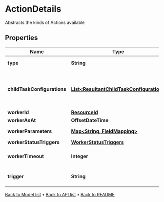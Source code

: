 

# ActionDetails

Abstracts the kinds of Actions available

## Properties

| Name | Type | Description | Notes |
|------------ | ------------- | ------------- | -------------|
|**type** | **String** | Type name for this Action |  |
|**childTaskConfigurations** | [**List&lt;ResultantChildTaskConfiguration&gt;**](ResultantChildTaskConfiguration.md) | Tasks can be generated from run worker results; this is the configuration |  |
|**workerId** | [**ResourceId**](ResourceId.md) |  |  |
|**workerAsAt** | **OffsetDateTime** | Worker AsAt |  [optional] |
|**workerParameters** | [**Map&lt;String, FieldMapping&gt;**](FieldMapping.md) | Parameters for this Worker |  [optional] |
|**workerStatusTriggers** | [**WorkerStatusTriggers**](WorkerStatusTriggers.md) |  |  [optional] |
|**workerTimeout** | **Integer** | Worker WorkerTimeout in seconds |  [optional] |
|**trigger** | **String** | Trigger on parent task to be invoked |  |



[Back to Model list](../README.md#documentation-for-models) &#8226; [Back to API list](../README.md#documentation-for-api-endpoints) &#8226; [Back to README](../README.md)


